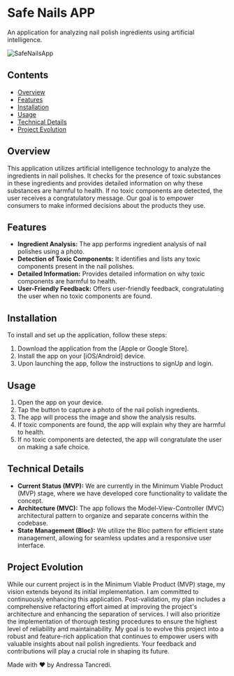 # Safe Nails APP

An application for analyzing nail polish ingredients using artificial intelligence.

![SafeNailsApp](https://github.com/AndressaTancredi/SafeNails/assets/48730376/d1413545-4f4f-4d18-ae62-624b4c7a31a0)

## Contents

- [Overview](#overview)
- [Features](#features)
- [Installation](#installation)
- [Usage](#usage)
- [Technical Details](#Technical-Details)
- [Project Evolution](#Project-Evolution)

## Overview

This application utilizes artificial intelligence technology to analyze the ingredients in nail polishes. It checks for the presence of toxic substances in these ingredients and provides detailed information on why these substances are harmful to health. If no toxic components are detected, the user receives a congratulatory message. Our goal is to empower consumers to make informed decisions about the products they use.

## Features

- **Ingredient Analysis:** The app performs ingredient analysis of nail polishes using a photo.
- **Detection of Toxic Components:** It identifies and lists any toxic components present in the nail polishes.
- **Detailed Information:** Provides detailed information on why toxic components are harmful to health.
- **User-Friendly Feedback:** Offers user-friendly feedback, congratulating the user when no toxic components are found.

## Installation

To install and set up the application, follow these steps:

1. Download the application from the [Apple or Google Store].
2. Install the app on your [iOS/Android] device.
3. Upon launching the app, follow the instructions to signUp and login.

## Usage

1. Open the app on your device.
2. Tap the button to capture a photo of the nail polish ingredients.
3. The app will process the image and show the analysis results.
4. If toxic components are found, the app will explain why they are harmful to health.
5. If no toxic components are detected, the app will congratulate the user on making a safe choice.

## Technical Details

- **Current Status (MVP):** We are currently in the Minimum Viable Product (MVP) stage, where we have developed core functionality to validate the concept.
- **Architecture (MVC):** The app follows the Model-View-Controller (MVC) architectural pattern to organize and separate concerns within the codebase.
- **State Management (Bloc):** We utilize the Bloc pattern for efficient state management, allowing for seamless updates and a responsive user interface.

## Project Evolution

While our current project is in the Minimum Viable Product (MVP) stage, my vision extends beyond its initial implementation. I am committed to continuously enhancing this application. Post-validation, my plan includes a comprehensive refactoring effort aimed at improving the project's architecture and enhancing the separation of services. I will also prioritize the implementation of thorough testing procedures to ensure the highest level of reliability and maintainability. My goal is to evolve this project into a robust and feature-rich application that continues to empower users with valuable insights about nail polish ingredients. Your feedback and contributions will play a crucial role in shaping its future.

Made with ❤ by Andressa Tancredi.
